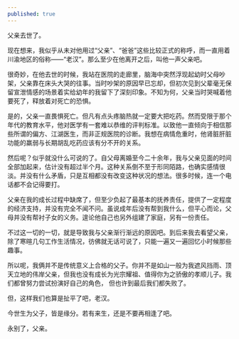 ```yaml
---
published: true
---
```


父亲去世了。

现在想来，我似乎从未对他用过“父亲”、“爸爸”这些比较正式的称呼，而一直用着川渝地区的俗称——“老汉”。那么至少在他离开之后，叫他一声父亲吧。

很奇妙，在他去世的时候，我站在医院的走廊里，脑海中突然浮现起幼时父母吵架，父亲靠在床头大哭的往事。当时吵架的原因早已忘却，但初次见到父辈毫无保留宣泄情感的场景着实给幼年的我留下了深刻印象。不知为何，父亲当时哭喊着他要死了，释放着对死亡的恐惧。

是的，父亲一直畏惧死亡。但凡有点头疼脑热就一定要大把吃药。然而受限于那个年代的教育水平，他对医学有一套难以恭维的评判标准。以致他一直倾向于相信那些所谓的偏方、江湖医生，而非正规医院的诊断。我想在病情危重时，他肾脏肝脏功能的羸弱与长期胡乱吃药应该有分不开的关系。

然后呢？似乎就没什么可说的了。自父母离婚至今二十余年，我与父亲见面的时间全部加起来，估计没有超过半个月。这种关系倒不至于形同陌路，也确实感情很淡。并没有什么矛盾，只是互相都没有改变这种状况的想法。很多时候，连一个电话都不会记得要打。

父亲在我的成长过程中缺席了，但至少负起了最基本的抚养责任，提供了一定程度的经济支持，并没有完全不闻不问。虽说成年后没有帮到我什么，但平心而论，父母并没有帮衬子女的义务。遑论他自己也另外组建了家庭，另有一份责任。

不过这一切的一切，就是导致我与父亲渐行渐远的原因吧。到后来我去看望父亲，除了寒暄几句工作生活情况，彷佛就无话可说了，只能一遍又一遍回忆小时候那些趣事。

所以呢，我俩并不是传统意义上合格的父子。你并不是如山一般为我遮风挡雨、顶天立地的伟岸父亲，但我也没有成长为光宗耀祖、值得你为之骄傲的孝顺儿子。我们都曾努力尝试扮演好自己的角色， 但也许到最后我们都失败了。

但，这样我们也算是扯平了吧，老汉。

今世生为父子，皆是缘分。若有来生，还是不要再相逢了吧。

永别了，父亲。
